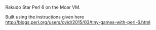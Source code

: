 Rakudo Star Perl 6 on the Moar VM.

Built using the instructions given here http://blogs.perl.org/users/ovid/2015/03/tiny-games-with-perl-6.html
